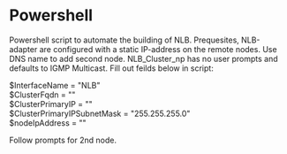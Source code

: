 # Powershell

Powershell script to automate the building of NLB. Prequesites, NLB-adapter are configured with a static IP-address on the remote nodes. Use DNS name to add second node. NLB_Cluster_np has no user prompts and defaults to IGMP Multicast. 
Fill out feilds below in script: 

$InterfaceName = "NLB"<br>
$ClusterFqdn = "<DNS-name>"<br>
$ClusterPrimaryIP = "<IP>"<br>
$ClusterPrimaryIPSubnetMask = "255.255.255.0"<br>
$nodeIpAddress = "<node IP>"<br>
  
 Follow prompts for 2nd node.<br>
